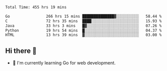 <!--START_SECTION:waka-->

```txt
Total Time: 455 hrs 19 mins

Go                266 hrs 15 mins ██████████████▓░░░░░░░░░░   58.44 %
C                 72 hrs 35 mins  ████░░░░░░░░░░░░░░░░░░░░░   15.93 %
Java              33 hrs 3 mins   █▓░░░░░░░░░░░░░░░░░░░░░░░   07.26 %
Python            19 hrs 54 mins  █░░░░░░░░░░░░░░░░░░░░░░░░   04.37 %
HTML              13 hrs 39 mins  ▓░░░░░░░░░░░░░░░░░░░░░░░░   03.00 %
```

<!--END_SECTION:waka-->

## Hi there 👋
- 🌱 I'm currently learning Go for web development.

<!--
**prorok210/prorok210** is a ✨ _special_ ✨ repository because its `README.md` (this file) appears on your GitHub profile.

Here are some ideas to get you started:

- 🔭 I’m currently working on ...
- 🌱 I’m currently learning ...
- 👯 I’m looking to collaborate on ...
- 🤔 I’m looking for help with ...
- 💬 Ask me about ...
- 📫 How to reach me: ...
- 😄 Pronouns: ...
- ⚡ Fun fact: ...
-->
